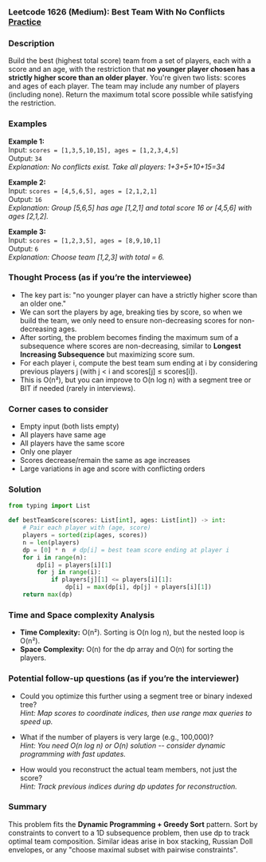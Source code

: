 ### Leetcode 1626 (Medium): Best Team With No Conflicts [Practice](https://leetcode.com/problems/best-team-with-no-conflicts)

### Description  
Build the best (highest total score) team from a set of players, each with a score and an age, with the restriction that **no younger player chosen has a strictly higher score than an older player**. You're given two lists: scores and ages of each player. The team may include any number of players (including none). Return the maximum total score possible while satisfying the restriction.

### Examples  

**Example 1:**  
Input: `scores = [1,3,5,10,15], ages = [1,2,3,4,5]`  
Output: `34`  
*Explanation: No conflicts exist. Take all players: 1+3+5+10+15=34*

**Example 2:**  
Input: `scores = [4,5,6,5], ages = [2,1,2,1]`  
Output: `16`  
*Explanation: Group [5,6,5] has age [1,2,1] and total score 16 or [4,5,6] with ages [2,1,2].*

**Example 3:**  
Input: `scores = [1,2,3,5], ages = [8,9,10,1]`  
Output: `6`  
*Explanation: Choose team [1,2,3] with total = 6.*

### Thought Process (as if you’re the interviewee)  
- The key part is: "no younger player can have a strictly higher score than an older one."  
- We can sort the players by age, breaking ties by score, so when we build the team, we only need to ensure non-decreasing scores for non-decreasing ages.
- After sorting, the problem becomes finding the maximum sum of a subsequence where scores are non-decreasing, similar to **Longest Increasing Subsequence** but maximizing score sum.
- For each player i, compute the best team sum ending at i by considering previous players j (with j < i and scores[j] ≤ scores[i]).
- This is O(n²), but you can improve to O(n log n) with a segment tree or BIT if needed (rarely in interviews).

### Corner cases to consider  
- Empty input (both lists empty)  
- All players have same age  
- All players have the same score  
- Only one player  
- Scores decrease/remain the same as age increases  
- Large variations in age and score with conflicting orders

### Solution

```python
from typing import List

def bestTeamScore(scores: List[int], ages: List[int]) -> int:
    # Pair each player with (age, score)
    players = sorted(zip(ages, scores))
    n = len(players)
    dp = [0] * n  # dp[i] = best team score ending at player i
    for i in range(n):
        dp[i] = players[i][1]
        for j in range(i):
            if players[j][1] <= players[i][1]:
                dp[i] = max(dp[i], dp[j] + players[i][1])
    return max(dp)
```

### Time and Space complexity Analysis  

- **Time Complexity:** O(n²). Sorting is O(n log n), but the nested loop is O(n²).
- **Space Complexity:** O(n) for the dp array and O(n) for sorting the players.

### Potential follow-up questions (as if you’re the interviewer)  

- Could you optimize this further using a segment tree or binary indexed tree?  
  *Hint: Map scores to coordinate indices, then use range max queries to speed up.*

- What if the number of players is very large (e.g., 100,000)?  
  *Hint: You need O(n log n) or O(n) solution -- consider dynamic programming with fast updates.*

- How would you reconstruct the actual team members, not just the score?  
  *Hint: Track previous indices during dp updates for reconstruction.*

### Summary
This problem fits the **Dynamic Programming + Greedy Sort** pattern. Sort by constraints to convert to a 1D subsequence problem, then use dp to track optimal team composition. Similar ideas arise in box stacking, Russian Doll envelopes, or any "choose maximal subset with pairwise constraints".